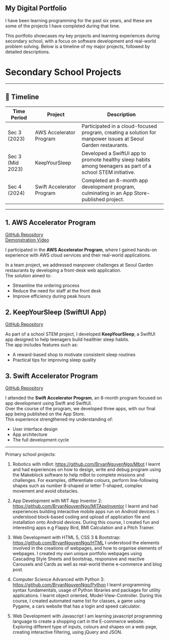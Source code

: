 ## My Digital Portfolio ##

I have been learning programming for the past six years, and these are some of the projects I have completed during that time.

This portfolio showcases my key projects and learning experiences during secondary school, with a focus on software development and real-world problem solving. Below is a timeline of my major projects, followed by detailed descriptions.


# Secondary School Projects

---

## 📅 Timeline

| Time Period      | Project                        | Description |
|------------------|--------------------------------|-------------|
| Sec 3 (2023)| AWS Accelerator Program        | Participated in a cloud-focused program, creating a solution for manpower issues at Seoul Garden restaurants. |
| Sec 3 (Mid 2023) | KeepYourSleep                  | Developed a SwiftUI app to promote healthy sleep habits among teenagers as part of a school STEM initiative. |
| Sec 4 (2024)     | Swift Accelerator Program      | Completed an 8-month app development program, culminating in an App Store-published project. |

---

## 1. AWS Accelerator Program
[GitHub Repository](https://github.com/BryanNguyenNgo/AWSAcceleratorProgram)  
[Demonstration Video](https://youtu.be/iOzdBPGXcEQ)

I participated in the **AWS Accelerator Program**, where I gained hands-on experience with AWS cloud services and their real-world applications.  

In a team project, we addressed manpower challenges at Seoul Garden restaurants by developing a front-desk web application.  
The solution aimed to:
- Streamline the ordering process
- Reduce the need for staff at the front desk
- Improve efficiency during peak hours

  
## 2. KeepYourSleep (SwiftUI App)
[GitHub Repository](https://github.com/BryanNguyenNgo/KeepYourSleep)

As part of a school STEM project, I developed **KeepYourSleep**, a SwiftUI app designed to help teenagers build healthier sleep habits.  
The app includes features such as:
- A reward-based shop to motivate consistent sleep routines
- Practical tips for improving sleep quality



## 3. Swift Accelerator Program
[GitHub Repository](https://github.com/Bryan-SAP-Apps)

I attended the **Swift Accelerator Program**, an 8-month program focused on app development using Swift and SwiftUI.  
Over the course of the program, we developed three apps, with our final app being published on the App Store.  
This experience strengthened my understanding of:
- User interface design
- App architecture
- The full development cycle

---




Primary school projects:
1. Robotics with mBot: https://github.com/BryanNguyenNgo/Mbot
I learnt and had experiences on how to design, write and debug program using the Makeblock software to help mBot to complete missions and challenges. For examples, differentiate colours, perform line-following shapes such as number 8-shaped or letter T-shaped, complex movement and avoid obstacles.

2. App Development with MIT App Inventor 2: https://github.com/BryanNguyenNgo/MITAppInventor
I learnt and had experiences building interactive mobile apps run on Android devices. I understood block-based coding and upload of application file and installation onto Android devices. During this course, I created fun and interesting apps e.g Flappy Bird, BMI Calculation and a Pitch Trainer.

3. Web Development with HTML 5, CSS 3 & Bootstrap: https://github.com/BryanNguyenNgo/HTML
I understood the elements involved in the creations of webpages, and how to organise elements of webpages. I created my own unique portfolio webpages using Cascading Style Sheets and bootstrap, responsive and reactive Carousels and Cards as well as real-world theme e-commerce and blog post.

4. Computer Science Advanced with Python 3: https://github.com/BryanNguyenNgo/Python
I learnt programming syntax fundamentals, usage of Python libraries and packages for utility applications. I learnt object oriented, Model-View-Controller. During this course, I created automated name list for classes, a game using Pygame,
a cars website that has a login and speed calculator.

5. Web Development with Javascript
I am learning javascript programming language to create a shopping cart in the E-commerce website. Exploring different type of inputs, colours and shapes on a web page, creating interactive filtering, using jQuery and JSON.
